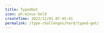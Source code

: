 ```yaml
---
title: TypedGet
icon: ph:minus-bold
createTime: 2022/12/01 07:45:41
permalink: /type-challenges/hard/typed-get/
---
```

